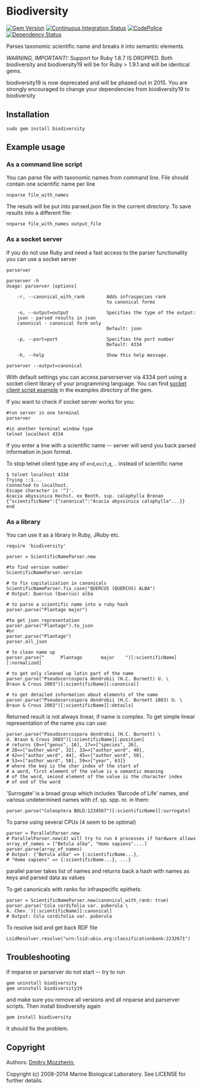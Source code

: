 Biodiversity
============

[![Gem Version][1]][2]
[![Continuous Integration Status][3]][4]
[![CodePolice][5]][6]
[![Dependency Status][7]][8]

Parses taxonomic scientific name and breaks it into semantic elements.

*WARNING, IMPORTANT!:*
Support for Ruby 1.8.7 IS DROPPED. Both biodiversity and
biodiversity19 will be for Ruby > 1.9.1 and will be identical gems.

biodiversity19 is now deprecated and will be phased out in 2015.
You are strongly encouraged to change your dependencies from
biodiversity19 to biodiversity

Installation
------------

    sudo gem install biodiversity

Example usage
-------------

### As a command line script

You can parse file with taxonomic names from command line.
File should contain one scientific name per line

    nnparse file_with_names

The resuls will be put into parsed.json file in the current directory.
To save results into a different file:

    nnparse file_with_names output_file

### As a socket server

If you do not use Ruby and need a fast access to the parser functionality
you can use a socket server

    parserver

    parserver -h
    Usage: parserver [options]

        -r, --canonical_with_rank        Adds infraspecies rank 
                                         to canonical forms

        -o, --output=output              Specifies the type of the output:
        json - parsed results in json
        canonical - canonical form only
                                         Default: json

        -p, --port=port                  Specifies the port number
                                         Default: 4334

        -h, --help                       Show this help message.

    parserver --output=canonical



With default settings you can access parserserver via 4334 port using a
socket client library of your programming language.  You can find
[socket client script example][9] in the examples directory of the gem.

If you want to check if socket server works for you:

    #run server in one terminal
    parserver

    #in another terminal window type
    telnet localhost 4334

If you enter a line with a scientific name -- server will send you back
parsed information in json format.

To stop telnet client type any of `end`,`exit`,`q`, `.` instead
of scientific name

    $ telnet localhost 4334
    Trying ::1...
    Connected to localhost.
    Escape character is '^]'.
    Acacia abyssinica Hochst. ex Benth. ssp. calophylla Brenan
    {"scientificName":{"canonical":"Acacia abyssinica calophylla"...}}
    end

### As a library

You can use it as a library in Ruby, JRuby etc.

    require 'biodiversity'

    parser = ScientificNameParser.new

    #to find version number
    ScientificNameParser.version

    # to fix capitalization in canonicals
    ScientificNameParser.fix_case("QUERCUS (QUERCUS) ALBA")
    # Output: Quercus (Quercus) alba

    # to parse a scientific name into a ruby hash
    parser.parse("Plantago major")

    #to get json representation
    parser.parse("Plantago").to_json
    #or
    parser.parse("Plantago")
    parser.all_json

    # to clean name up
    parser.parse("      Plantago       major    ")[:scientificName][:normalized]

    # to get only cleaned up latin part of the name
    parser.parse("Pseudocercospora dendrobii (H.C. Burnett) U. \
    Braun & Crous 2003")[:scientificName][:canonical]

    # to get detailed information about elements of the name
    parser.parse("Pseudocercospora dendrobii (H.C. Burnett 1883) U. \
    Braun & Crous 2003")[:scientificName][:details]

Returned result is not always linear, if name is complex. To get simple linear
representation of the name you can use:

    parser.parse("Pseudocercospora dendrobii (H.C. Burnett) \
    U. Braun & Crous 2003")[:scientificName][:position]
    # returns {0=>["genus", 16], 17=>["species", 26],
    # 28=>["author_word", 32], 33=>["author_word", 40],
    # 42=>["author_word", 44], 45=>["author_word", 50],
    # 53=>["author_word", 58], 59=>["year", 63]}
    # where the key is the char index of the start of
    # a word, first element of the value is a semantic meaning
    # of the word, second element of the value is the character index
    # of end of the word

'Surrogate' is a broad group which includes 'Barcode of Life' names, and various
undetermined names with cf. sp. spp. nr. in them:
    
    parser.parse("Coleoptera BOLD:1234567")[:scientificName][:surrogate]

To parse using several CPUs (4 seem to be optimal)

    parser = ParallelParser.new
    # ParallelParser.new(4) will try to run 4 processes if hardware allows
    array_of_names = ["Betula alba", "Homo sapiens"....]
    parser.parse(array_of_names)
    # Output: {"Betula alba" => {:scientificName...}, 
    # "Homo sapiens" => {:scientificName...}, ...}

parallel parser takes list of names and returns back a hash with names as 
keys and parsed data as values

To get canonicals with ranks for infraspecific epithets:

    parser = ScientificNameParser.new(canonical_with_rank: true)
    parser.parse('Cola cordifolia var. puberula \
    A. Chev.')[:scientificName][:canonical]
    # Output: Cola cordifolia var. puberula

To resolve lsid and get back RDF file

    LsidResolver.resolve("urn:lsid:ubio.org:classificationbank:2232671")

Troubleshooting
---------------

If nnparse or parserver do not start -- try to run

    gem uninstall biodiversity
    gem uninstall biodiversity19

and make sure you remove all versions and all nnparse and parserver scripts. 
Then install biodiversity again

    gem install biodiversity

It should fix the problem.

Copyright
---------

Authors: [Dmitry Mozzherin][10], 

Copyright (c) 2008-2014 Marine Biological Laboratory. See LICENSE for
further details.

[1]: https://badge.fury.io/rb/biodiversity.png
[2]: http://badge.fury.io/rb/biodiversity
[3]: https://secure.travis-ci.org/GlobalNamesArchitecture/biodiversity.png
[4]: http://travis-ci.org/GlobalNamesArchitecture/biodiversity
[5]: https://codeclimate.com/github/GlobalNamesArchitecture/biodiversity.png
[6]: https://codeclimate.com/github/GlobalNamesArchitecture/biodiversity
[7]: https://gemnasium.com/GlobalNamesArchitecture/biodiversity.png
[8]: https://gemnasium.com/GlobalNamesArchitecture/biodiversity
[9]: http://bit.ly/149iLm5
[10]: https://github.com/dimus
